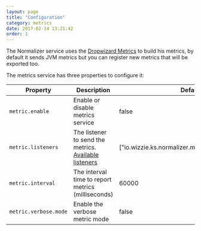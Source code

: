 ```yaml
---
layout: page
title: "Configuration"
category: metrics
date: 2017-02-14 13:21:42
order: 1
---
```


The Normalizer service uses the [Dropwizard Metrics](http://metrics.dropwizard.io/3.1.0/) to build his metrics, by default it sends JVM metrics but you can register new metrics that will be exported too.

The metrics service has three properties to configure it:

| Property   |      Description      |  Default Value |
|----------|---------------|-------|
| `metric.enable` |  Enable or disable metrics service | false|
| `metric.listeners` | The listener to send the metrics. [Available listeners](https://wizzie.io/normalizer/metrics/listeners.html)  |   ["io.wizzie.ks.normalizer.metrics.ConsoleMetricListener"] |
| `metric.interval` | The interval time to report metrics (milliseconds) |  60000  |
| `metric.verbose.mode`| Enable the verbose metric mode | false |

